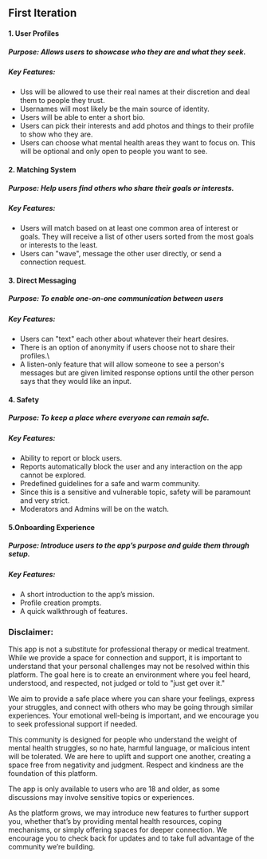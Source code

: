 ## First Iteration

#### 1. User Profiles
##### Purpose: Allows users to showcase who they are and what they seek.
##### Key Features:
- Uss will be allowed to use their real names at their discretion and deal them to people they trust.
- Usernames will most likely be the main source of identity.
- Users will be able to enter a short bio.
- Users can pick their interests and add photos and things to their profile to show who they are.
- Users can choose what mental health areas they want to focus on. This will be optional and only open to people you want to see.

#### 2. Matching System
##### Purpose: Help users find others who share their goals or interests.
##### Key Features:
- Users will match based on at least one common area of interest or goals. They will receive a list of other users sorted from the most goals or interests to the least.
- Users can "wave", message the other user directly, or send a connection request.

#### 3. Direct Messaging
##### Purpose: To enable one-on-one communication between users
##### Key Features:
- Users can "text" each other about whatever their heart desires.
- There is an option of anonymity if users choose not to share their profiles.\
- A listen-only feature that will allow someone to see a person's messages but are given limited response options until the other person says that they would like an input.

#### 4. Safety
##### Purpose: To keep a place where everyone can remain safe.
##### Key Features:
- Ability to report or block users.
- Reports automatically block the user and any interaction on the app cannot be explored.
- Predefined guidelines for a safe and warm community.
- Since this is a sensitive and vulnerable topic, safety will be paramount and very strict.
- Moderators and Admins will be on the watch.

#### 5.Onboarding Experience

##### Purpose: Introduce users to the app’s purpose and guide them through setup.
##### Key Features:
- A short introduction to the app’s mission.
- Profile creation prompts.
- A quick walkthrough of features.

### Disclaimer:
This app is not a substitute for professional therapy or medical treatment. While we provide a space for connection and support, it is important to understand that your personal challenges may not be resolved within this platform. The goal here is to create an environment where you feel heard, understood, and respected, not judged or told to "just get over it."

We aim to provide a safe place where you can share your feelings, express your struggles, and connect with others who may be going through similar experiences. Your emotional well-being is important, and we encourage you to seek professional support if needed.

This community is designed for people who understand the weight of mental health struggles, so no hate, harmful language, or malicious intent will be tolerated. We are here to uplift and support one another, creating a space free from negativity and judgment. Respect and kindness are the foundation of this platform.

The app is only available to users who are 18 and older, as some discussions may involve sensitive topics or experiences.

As the platform grows, we may introduce new features to further support you, whether that’s by providing mental health resources, coping mechanisms, or simply offering spaces for deeper connection. We encourage you to check back for updates and to take full advantage of the community we’re building.
